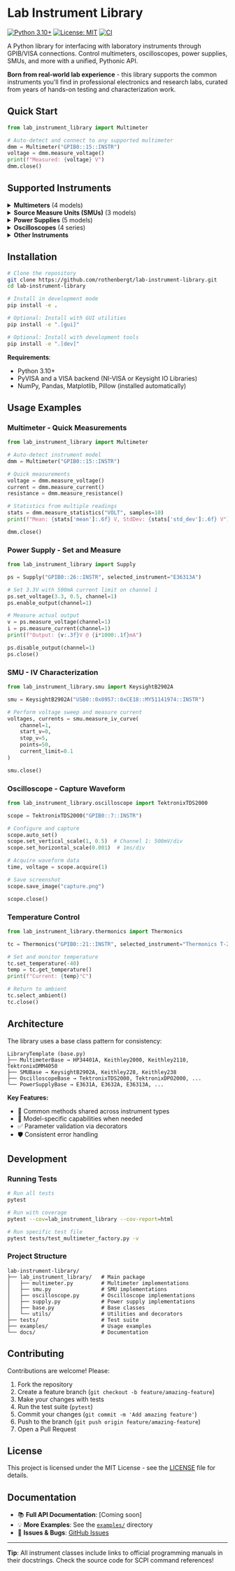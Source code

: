 # Lab Instrument Library

[![Python 3.10+](https://img.shields.io/badge/python-3.10+-blue.svg)](https://www.python.org/downloads/)
[![License: MIT](https://img.shields.io/badge/License-MIT-yellow.svg)](LICENSE)
[![CI](https://github.com/rothenbergt/lab-instrument-library/actions/workflows/ci.yml/badge.svg)](https://github.com/rothenbergt/lab-instrument-library/actions)

A Python library for interfacing with laboratory instruments through GPIB/VISA connections. Control multimeters, oscilloscopes, power supplies, SMUs, and more with a unified, Pythonic API.

**Born from real-world lab experience** - this library supports the common instruments you'll find in professional electronics and research labs, curated from years of hands-on testing and characterization work.

## Quick Start

```python
from lab_instrument_library import Multimeter

# Auto-detect and connect to any supported multimeter
dmm = Multimeter("GPIB0::15::INSTR")
voltage = dmm.measure_voltage()
print(f"Measured: {voltage} V")
dmm.close()
```

## Supported Instruments

<details>
<summary><b>Multimeters</b> (4 models)</summary>

- HP 34401A
- Keithley 2000
- Keithley 2110
- Tektronix DMM4050

</details>

<details>
<summary><b>Source Measure Units (SMUs)</b> (3 models)</summary>

- Keysight B2902A (2-channel, advanced features)
- Keithley 228
- Keithley 238

</details>

<details>
<summary><b>Power Supplies</b> (5 models)</summary>

- Agilent E3631A (Triple output)
- Agilent E3632A (Single output)
- Keysight E3649A (Dual output)
- Keysight E36313A (Triple output)
- Keysight E36234A (Quad output)

</details>

<details>
<summary><b>Oscilloscopes</b> (4 series)</summary>

- Tektronix TDS1000/2000 Series
- Tektronix DPO/MSO2000 Series
- Tektronix MDO3000 Series
- Tektronix TBS1000 Series

</details>

<details>
<summary><b>Other Instruments</b></summary>

- **Function Generators**: Tektronix AFG3000 series
- **Network Analyzers**: Agilent/Keysight E5061B
- **Temperature Controllers**: Thermonics T-2500SE, T-2420, X-Stream 4300
- **Temperature Sensors**: Thermocouples, Thermometers

</details>

## Installation

```bash
# Clone the repository
git clone https://github.com/rothenbergt/lab-instrument-library.git
cd lab-instrument-library

# Install in development mode
pip install -e .

# Optional: Install with GUI utilities
pip install -e ".[gui]"

# Optional: Install with development tools
pip install -e ".[dev]"
```

**Requirements**:
- Python 3.10+
- PyVISA and a VISA backend (NI-VISA or Keysight IO Libraries)
- NumPy, Pandas, Matplotlib, Pillow (installed automatically)

## Usage Examples

### Multimeter - Quick Measurements

```python
from lab_instrument_library import Multimeter

# Auto-detect instrument model
dmm = Multimeter("GPIB0::15::INSTR")

# Quick measurements
voltage = dmm.measure_voltage()
current = dmm.measure_current()
resistance = dmm.measure_resistance()

# Statistics from multiple readings
stats = dmm.measure_statistics("VOLT", samples=10)
print(f"Mean: {stats['mean']:.6f} V, StdDev: {stats['std_dev']:.6f} V")

dmm.close()
```

### Power Supply - Set and Measure

```python
from lab_instrument_library import Supply

ps = Supply("GPIB0::26::INSTR", selected_instrument="E36313A")

# Set 3.3V with 500mA current limit on channel 1
ps.set_voltage(3.3, 0.5, channel=1)
ps.enable_output(channel=1)

# Measure actual output
v = ps.measure_voltage(channel=1)
i = ps.measure_current(channel=1)
print(f"Output: {v:.3f}V @ {i*1000:.1f}mA")

ps.disable_output(channel=1)
ps.close()
```

### SMU - IV Characterization

```python
from lab_instrument_library.smu import KeysightB2902A

smu = KeysightB2902A("USB0::0x0957::0xCE18::MY51141974::INSTR")

# Perform voltage sweep and measure current
voltages, currents = smu.measure_iv_curve(
    channel=1,
    start_v=0,
    stop_v=5,
    points=50,
    current_limit=0.1
)

smu.close()
```

### Oscilloscope - Capture Waveform

```python
from lab_instrument_library.oscilloscope import TektronixTDS2000

scope = TektronixTDS2000("GPIB0::7::INSTR")

# Configure and capture
scope.auto_set()
scope.set_vertical_scale(1, 0.5)  # Channel 1: 500mV/div
scope.set_horizontal_scale(0.001)  # 1ms/div

# Acquire waveform data
time, voltage = scope.acquire(1)

# Save screenshot
scope.save_image("capture.png")

scope.close()
```

### Temperature Control

```python
from lab_instrument_library.thermonics import Thermonics

tc = Thermonics("GPIB0::21::INSTR", selected_instrument="Thermonics T-2500SE")

# Set and monitor temperature
tc.set_temperature(-40)
temp = tc.get_temperature()
print(f"Current: {temp}°C")

# Return to ambient
tc.select_ambient()
tc.close()
```

## Architecture

The library uses a base class pattern for consistency:

```
LibraryTemplate (base.py)
├── MultimeterBase → HP34401A, Keithley2000, Keithley2110, TektronixDMM4050
├── SMUBase → KeysightB2902A, Keithley228, Keithley238
├── OscilloscopeBase → TektronixTDS2000, TektronixDPO2000, ...
└── PowerSupplyBase → E3631A, E3632A, E36313A, ...
```

**Key Features:**

- 🎯 Common methods shared across instrument types
- 🔧 Model-specific capabilities when needed
- ✅ Parameter validation via decorators
- 🛡️ Consistent error handling

## Development

### Running Tests

```bash
# Run all tests
pytest

# Run with coverage
pytest --cov=lab_instrument_library --cov-report=html

# Run specific test file
pytest tests/test_multimeter_factory.py -v
```

### Project Structure

```
lab-instrument-library/
├── lab_instrument_library/   # Main package
│   ├── multimeter.py         # Multimeter implementations
│   ├── smu.py                # SMU implementations
│   ├── oscilloscope.py       # Oscilloscope implementations
│   ├── supply.py             # Power supply implementations
│   ├── base.py               # Base classes
│   └── utils/                # Utilities and decorators
├── tests/                    # Test suite
├── examples/                 # Usage examples
└── docs/                     # Documentation
```

## Contributing

Contributions are welcome! Please:

1. Fork the repository
2. Create a feature branch (`git checkout -b feature/amazing-feature`)
3. Make your changes with tests
4. Run the test suite (`pytest`)
5. Commit your changes (`git commit -m 'Add amazing feature'`)
6. Push to the branch (`git push origin feature/amazing-feature`)
7. Open a Pull Request

## License

This project is licensed under the MIT License - see the [LICENSE](LICENSE) file for details.

## Documentation

- 📚 **Full API Documentation**: [Coming soon]
- 💡 **More Examples**: See the [`examples/`](examples/) directory
- 🐛 **Issues & Bugs**: [GitHub Issues](https://github.com/rothenbergt/lab-instrument-library/issues)

---

**Tip**: All instrument classes include links to official programming manuals in their docstrings. Check the source code for SCPI command references!
